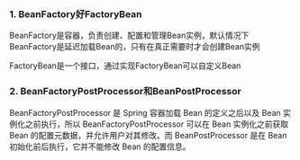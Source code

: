 ### 1. BeanFactory好FactoryBean

BeanFactory是容器，负责创建、配置和管理Bean实例，默认情况下BeanFactory是延迟加载Bean的，只有在真正需要时才会创建Bean实例

FactoryBean是一个接口，通过实现FactoryBean可以自定义Bean

### 2. BeanFactoryPostProcessor和BeanPostProcessor

BeanFactoryPostProcessor 是 Spring 容器加载 Bean 的定义之后以及 Bean 实例化之前执行，所以 BeanFactoryPostProcessor 可以在 Bean 实例化之前获取 Bean 的配置元数据，并允许用户对其修改。而 BeanPostProcessor 是在 Bean 初始化前后执行，它并不能修改 Bean 的配置信息。